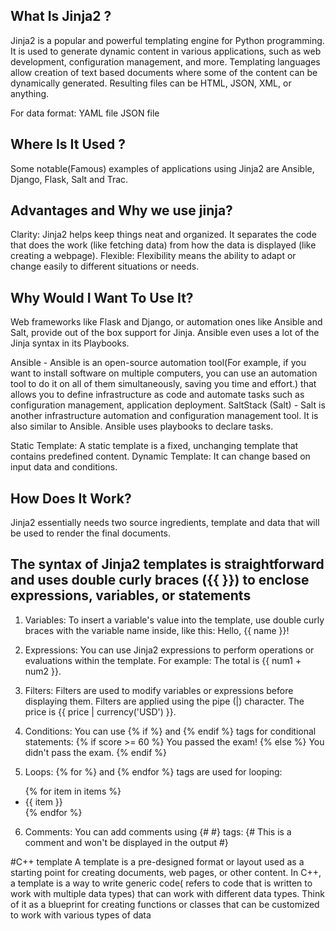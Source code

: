 ## What Is Jinja2 ?
Jinja2 is a popular and powerful templating engine for Python programming. It is used to generate dynamic content in various applications, such as web development, configuration management, and more. 
Templating languages allow creation of text based documents where some of the content can be dynamically generated. Resulting files can be HTML, JSON, XML, or anything.

For data format:
YAML file
JSON file

## Where Is It Used ?
Some notable(Famous) examples of applications using Jinja2 are Ansible, Django, Flask, Salt and Trac.

## Advantages and Why we use jinja?

Clarity:
Jinja2 helps keep things neat and organized. It separates the code that does the work (like fetching data) from how the data is displayed (like creating a webpage).
Flexible: 
Flexibility means the ability to adapt or change easily to different situations or needs.

## Why Would I Want To Use It?
Web frameworks like Flask and Django, or automation ones like Ansible and Salt, provide out of the box support for Jinja.
Ansible even uses a lot of the Jinja syntax in its Playbooks.

Ansible - Ansible is an open-source automation tool(For example, if you want to install software on multiple computers, you can use an automation tool to do it on all of them simultaneously, saving you time and effort.) that allows you to define infrastructure as code and automate tasks such as configuration management, application deployment.
SaltStack (Salt) - Salt is another infrastructure automation and configuration management tool. It is also similar to Ansible.
Ansible uses playbooks to declare tasks.

Static Template:
A static template is a fixed, unchanging template that contains predefined content.
Dynamic Template:
It can change based on input data and conditions.

## How Does It Work?
Jinja2 essentially needs two source ingredients, template and data that will be used to render the final documents.

## The syntax of Jinja2 templates is straightforward and uses double curly braces ({{ }}) to enclose expressions, variables, or statements
1. Variables: To insert a variable's value into the template, use double curly braces with the variable name inside, like this:
Hello, {{ name }}!
2. Expressions: You can use Jinja2 expressions to perform operations or evaluations within the template. For example:
The total is {{ num1 + num2 }}.
3. Filters: Filters are used to modify variables or expressions before displaying them. Filters are applied using the pipe (|) character. 
The price is {{ price | currency('USD') }}.

4. Conditions: You can use {% if %} and {% endif %} tags for conditional statements:
{% if score >= 60 %}
You passed the exam!
{% else %}
You didn't pass the exam.
{% endif %}

5. Loops: {% for %} and {% endfor %} tags are used for looping:
<ul>
{% for item in items %}
  <li>{{ item }}</li>
{% endfor %}
</ul>

6. Comments: You can add comments using {# #} tags:
{# This is a comment and won't be displayed in the output #}










#C++ template 
A template is a pre-designed format or layout used as a starting point for creating documents, web pages, or other content.
In C++, a template is a way to write generic code( refers to code that is written to work with multiple data types) that can work with different data types. Think of it as a blueprint for creating functions or classes that can be customized to work with various types of data
